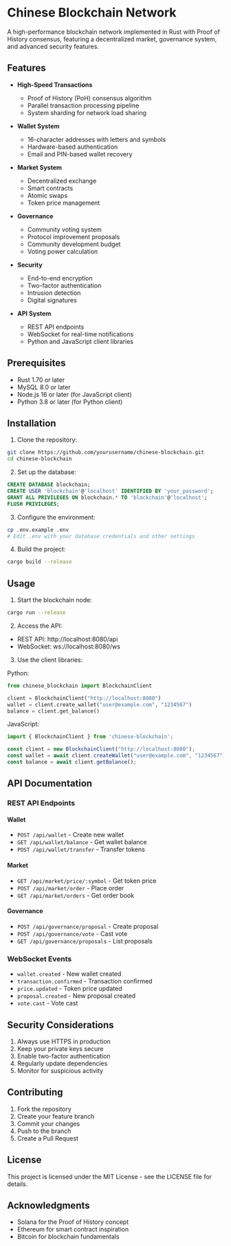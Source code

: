 # Chinese Blockchain Network

A high-performance blockchain network implemented in Rust with Proof of History consensus, featuring a decentralized market, governance system, and advanced security features.

## Features

- **High-Speed Transactions**
  - Proof of History (PoH) consensus algorithm
  - Parallel transaction processing pipeline
  - System sharding for network load sharing

- **Wallet System**
  - 16-character addresses with letters and symbols
  - Hardware-based authentication
  - Email and PIN-based wallet recovery

- **Market System**
  - Decentralized exchange
  - Smart contracts
  - Atomic swaps
  - Token price management

- **Governance**
  - Community voting system
  - Protocol improvement proposals
  - Community development budget
  - Voting power calculation

- **Security**
  - End-to-end encryption
  - Two-factor authentication
  - Intrusion detection
  - Digital signatures

- **API System**
  - REST API endpoints
  - WebSocket for real-time notifications
  - Python and JavaScript client libraries

## Prerequisites

- Rust 1.70 or later
- MySQL 8.0 or later
- Node.js 16 or later (for JavaScript client)
- Python 3.8 or later (for Python client)

## Installation

1. Clone the repository:
```bash
git clone https://github.com/yourusername/chinese-blockchain.git
cd chinese-blockchain
```

2. Set up the database:
```sql
CREATE DATABASE blockchain;
CREATE USER 'blockchain'@'localhost' IDENTIFIED BY 'your_password';
GRANT ALL PRIVILEGES ON blockchain.* TO 'blockchain'@'localhost';
FLUSH PRIVILEGES;
```

3. Configure the environment:
```bash
cp .env.example .env
# Edit .env with your database credentials and other settings
```

4. Build the project:
```bash
cargo build --release
```

## Usage

1. Start the blockchain node:
```bash
cargo run --release
```

2. Access the API:
- REST API: http://localhost:8080/api
- WebSocket: ws://localhost:8080/ws

3. Use the client libraries:

Python:
```python
from chinese_blockchain import BlockchainClient

client = BlockchainClient("http://localhost:8080")
wallet = client.create_wallet("user@example.com", "1234567")
balance = client.get_balance()
```

JavaScript:
```javascript
import { BlockchainClient } from 'chinese-blockchain';

const client = new BlockchainClient("http://localhost:8080");
const wallet = await client.createWallet("user@example.com", "1234567");
const balance = await client.getBalance();
```

## API Documentation

### REST API Endpoints

#### Wallet
- `POST /api/wallet` - Create new wallet
- `GET /api/wallet/balance` - Get wallet balance
- `POST /api/wallet/transfer` - Transfer tokens

#### Market
- `GET /api/market/price/:symbol` - Get token price
- `POST /api/market/order` - Place order
- `GET /api/market/orders` - Get order book

#### Governance
- `POST /api/governance/proposal` - Create proposal
- `POST /api/governance/vote` - Cast vote
- `GET /api/governance/proposals` - List proposals

### WebSocket Events

- `wallet.created` - New wallet created
- `transaction.confirmed` - Transaction confirmed
- `price.updated` - Token price updated
- `proposal.created` - New proposal created
- `vote.cast` - Vote cast

## Security Considerations

1. Always use HTTPS in production
2. Keep your private keys secure
3. Enable two-factor authentication
4. Regularly update dependencies
5. Monitor for suspicious activity

## Contributing

1. Fork the repository
2. Create your feature branch
3. Commit your changes
4. Push to the branch
5. Create a Pull Request

## License

This project is licensed under the MIT License - see the LICENSE file for details.

## Acknowledgments

- Solana for the Proof of History concept
- Ethereum for smart contract inspiration
- Bitcoin for blockchain fundamentals 